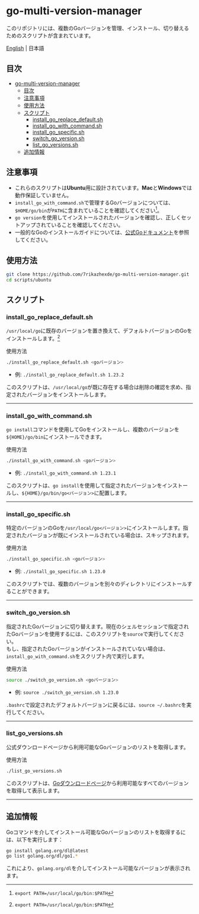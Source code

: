 # go-multi-version-manager

このリポジトリには、複数のGoバージョンを管理、インストール、切り替えるためのスクリプトが含まれています。

[English](README.md) | 日本語

## 目次

- [go-multi-version-manager](#go-multi-version-manager)
  - [目次](#目次)
  - [注意事項](#注意事項)
  - [使用方法](#使用方法)
  - [スクリプト](#スクリプト)
    - [install\_go\_replace\_default.sh](#install_go_replace_defaultsh)
    - [install\_go\_with\_command.sh](#install_go_with_commandsh)
    - [install\_go\_specific.sh](#install_go_specificsh)
    - [switch\_go\_version.sh](#switch_go_versionsh)
    - [list\_go\_versions.sh](#list_go_versionssh)
  - [追加情報](#追加情報)

## 注意事項

- これらのスクリプトは**Ubuntu**用に設計されています。**Mac**と**Windows**では動作保証していません。
- `install_go_with_command.sh`で管理するGoバージョンについては、`$HOME/go/bin`が`PATH`に含まれていることを確認してください[^1]。
- `go version`を使用してインストールされたバージョンを確認し、正しくセットアップされていることを確認してください。
- 一般的なGoのインストールガイドについては、[公式Goドキュメント](https://go.dev/doc/install)を参照してください。

[^1]: `export PATH=/usr/local/go/bin:$PATH`

## 使用方法

```bash
git clone https://github.com/7rikazhexde/go-multi-version-manager.git
cd scripts/ubuntu
```

## スクリプト

### install_go_replace_default.sh

`/usr/local/go`に既存のバージョンを置き換えて、デフォルトバージョンのGoをインストールします。[^1]

使用方法

```bash
./install_go_replace_default.sh <goバージョン>
```

- 例: `./install_go_replace_default.sh 1.23.2`

このスクリプトは、`/usr/local/go`が既に存在する場合は削除の確認を求め、指定されたバージョンをインストールします。

---

### install_go_with_command.sh

`go install`コマンドを使用してGoをインストールし、複数のバージョンを`${HOME}/go/bin`にインストールできます。

使用方法

```bash
./install_go_with_command.sh <goバージョン>
```

- 例: `./install_go_with_command.sh 1.23.1`

このスクリプトは、`go install`を使用して指定されたバージョンをインストールし、`${HOME}/go/bin/go<バージョン>`に配置します。

---

### install_go_specific.sh

特定のバージョンのGoを`/usr/local/go<バージョン>`にインストールします。指定されたバージョンが既にインストールされている場合は、スキップされます。

使用方法

```bash
./install_go_specific.sh <goバージョン>
```

- 例: `./install_go_specific.sh 1.23.0`

このスクリプトでは、複数のバージョンを別々のディレクトリにインストールすることができます。

---

### switch_go_version.sh

指定されたGoバージョンに切り替えます。現在のシェルセッションで指定されたGoバージョンを使用するには、このスクリプトを`source`で実行してください。  
もし、指定されたGoバージョンがインストールされていない場合は、`install_go_with_command.sh`をスクリプト内で実行します。

使用方法

```bash
source ./switch_go_version.sh <goバージョン>
```

- 例: `source ./switch_go_version.sh 1.23.0`

`.bashrc`で設定されたデフォルトバージョンに戻るには、`source ~/.bashrc`を実行してください。

---

### list_go_versions.sh

公式ダウンロードページから利用可能なGoバージョンのリストを取得します。

使用方法

```bash
./list_go_versions.sh
```

このスクリプトは、[Goダウンロードページ](https://go.dev/dl/)から利用可能なすべてのバージョンを取得して表示します。

---

## 追加情報

Goコマンドを介してインストール可能なGoバージョンのリストを取得するには、以下を実行します：

```bash
go install golang.org/dl@latest
go list golang.org/dl/go1.*
```

これにより、`golang.org/dl`を介してインストール可能なバージョンが表示されます。
